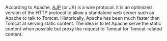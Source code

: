 According to Apache, [AJP](https://cwiki.apache.org/confluence/display/TOMCAT/Connectors) (or JK) is a wire protocol. It is an optimized version of the HTTP protocol to allow a standalone web server such as Apache to talk to Tomcat. Historically, Apache has been much faster than Tomcat at serving static content. The idea is to let Apache serve the static content when possible but proxy the request to Tomcat for Tomcat-related content.


